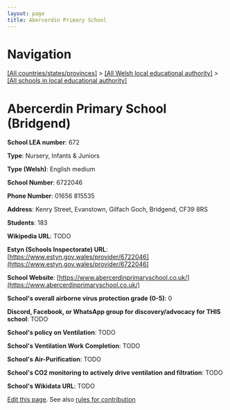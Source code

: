 ```yaml
---
layout: page
title: Abercerdin Primary School
---
```

# Navigation

[[All countries/states/provinces]](../../..) > [[All Welsh local educational authority]](../..) > [[All schools in local educational authority]](..)

# Abercerdin Primary School (Bridgend)

**School LEA number**: 672

**Type**: Nursery, Infants & Juniors

**Type (Welsh)**: English medium

**School Number**: 6722046

**Phone Number**: 01656 815535

**Address**: Kenry Street, Evanstown, Gilfach Goch, Bridgend, CF39 8RS

**Students**: 183

**Wikipedia URL**: TODO

**Estyn (Schools Inspectorate) URL**: [https://www.estyn.gov.wales/provider/6722046](https://www.estyn.gov.wales/provider/6722046)

**School Website**: [https://www.abercerdinprimaryschool.co.uk/](https://www.abercerdinprimaryschool.co.uk/)

**School's overall airborne virus protection grade (0-5)**: 0

**Discord, Facebook, or WhatsApp group for discovery/advocacy for THIS school**: TODO

**School's policy on Ventilation**: TODO

**School's Ventilation Work Completion**: TODO

**School's Air-Purification**: TODO

**School's CO2 monitoring to actively drive ventilation and filtration**: TODO

**School's Wikidata URL**: TODO




[Edit this page](https://github.com/VentilationProject/Wales/edit/prif/./Bridgend/Abercerdin_Primary_School.md). See also [rules for contribution](../../../contribution-rules/)